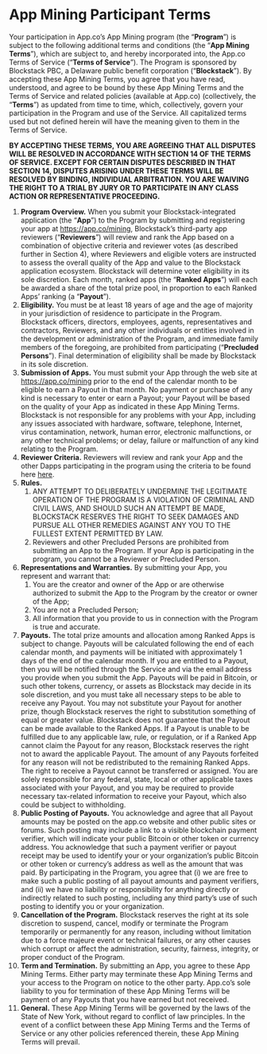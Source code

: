 # App Mining Participant Terms

Your participation in App.co’s App Mining program (the “**Program**”) is subject to the following additional terms and conditions (the “**App Mining Terms**”), which are subject to, and hereby incorporated into, the App.co Terms of Service (“**Terms of Service**”). The Program is sponsored by Blockstack PBC, a Delaware public benefit corporation (“**Blockstack**”). By accepting these App Mining Terms, you agree that you have read, understood, and agree to be bound by these App Mining Terms and the Terms of Service and related policies (available at App.co) (collectively, the “**Terms**”) as updated from time to time, which, collectively, govern your participation in the Program and use of the Service. All capitalized terms used but not defined herein will have the meaning given to them in the Terms of Service.

**BY ACCEPTING THESE TERMS, YOU ARE AGREEING THAT ALL DISPUTES WILL BE RESOLVED IN ACCORDANCE WITH SECTION 14 OF THE TERMS OF SERVICE. EXCEPT FOR CERTAIN DISPUTES DESCRIBED IN THAT SECTION 14, DISPUTES ARISING UNDER THESE TERMS WILL BE RESOLVED BY BINDING, INDIVIDUAL ARBITRATION. YOU ARE WAIVING THE RIGHT TO A TRIAL BY JURY OR TO PARTICIPATE IN ANY CLASS ACTION OR REPRESENTATIVE PROCEEDING.**

1. **Program Overview.** When you submit your Blockstack-integrated application (the “**App**”) to the Program by submitting and registering your app at https://app.co/mining, Blockstack’s third-party app reviewers (“**Reviewers**”) will review and rank the App based on a combination of objective criteria and reviewer votes (as described further in Section 4), where Reviewers and eligible voters are instructed to assess the overall quality of the App and value to the Blockstack application ecosystem. Blockstack will determine voter eligibility in its sole discretion. Each month, ranked apps (the “**Ranked Apps**”) will each be awarded a share of the total prize pool, in proportion to each Ranked Apps’ ranking (a “**Payout**”).
2. **Eligibility.** You must be at least 18 years of age and the age of majority in your jurisdiction of residence to participate in the Program. Blockstack officers, directors, employees, agents, representatives and contractors, Reviewers, and any other individuals or entities involved in the development or administration of the Program, and immediate family members of the foregoing, are prohibited from participating (“**Precluded Persons**”). Final determination of eligibility shall be made by Blockstack in its sole discretion.
3. **Submission of Apps.** You must submit your App through the web site at https://app.co/mining prior to the end of the calendar month to be eligible to earn a Payout in that month. No payment or purchase of any kind is necessary to enter or earn a Payout; your Payout will be based on the quality of your App as indicated in these App Mining Terms. Blockstack is not responsible for any problems with your App, including any issues associated with hardware, software, telephone, Internet, virus contamination, network, human error, electronic malfunctions, or any other technical problems; or delay, failure or malfunction of any kind relating to the Program.
4. **Reviewer Criteria.** Reviewers will review and rank your App and the other Dapps participating in the program using the criteria to be found here [here](https://blog.app.co/how-app-minings-ranking-algorithm-works/).
5. **Rules.**
   1. ANY ATTEMPT TO DELIBERATELY UNDERMINE THE LEGITIMATE OPERATION OF THE PROGRAM IS A VIOLATION OF CRIMINAL AND CIVIL LAWS, AND SHOULD SUCH AN ATTEMPT BE MADE, BLOCKSTACK RESERVES THE RIGHT TO SEEK DAMAGES AND PURSUE ALL OTHER REMEDIES AGAINST ANY YOU TO THE FULLEST EXTENT PERMITTED BY LAW.
   2. Reviewers and other Precluded Persons are prohibited from submitting an App to the Program. If your App is participating in the program, you cannot be a Reviewer or Precluded Person.
6. **Representations and Warranties.** By submitting your App, you represent and warrant that:
   1. You are the creator and owner of the App or are otherwise authorized to submit the App to the Program by the creator or owner of the App;
   2. You are not a Precluded Person;
   3. All information that you provide to us in connection with the Program is true and accurate.
7. **Payouts.** The total prize amounts and allocation among Ranked Apps is subject to change. Payouts will be calculated following the end of each calendar month, and payments will be initiated with approximately 1 days of the end of the calendar month. If you are entitled to a Payout, then you will be notified through the Service and via the email address you provide when you submit the App. Payouts will be paid in Bitcoin, or such other tokens, currency, or assets as Blockstack may decide in its sole discretion, and you must take all necessary steps to be able to receive any Payout. You may not substitute your Payout for another prize, though Blockstack reserves the right to substitution something of equal or greater value. Blockstack does not guarantee that the Payout can be made available to the Ranked Apps. If a Payout is unable to be fulfilled due to any applicable law, rule, or regulation, or if a Ranked App cannot claim the Payout for any reason, Blockstack reserves the right not to award the applicable Payout. The amount of any Payouts forfeited for any reason will not be redistributed to the remaining Ranked Apps. The right to receive a Payout cannot be transferred or assigned. You are solely responsible for any federal, state, local or other applicable taxes associated with your Payout, and you may be required to provide necessary tax-related information to receive your Payout, which also could be subject to withholding.
8. **Public Posting of Payouts.** You acknowledge and agree that all Payout amounts may be posted on the app.co website and other public sites or forums. Such posting may include a link to a visible blockchain payment verifier, which will indicate your public Bitcoin or other token or currency address. You acknowledge that such a payment verifier or payout receipt may be used to identify your or your organization’s public Bitcoin or other token or currency’s address as well as the amount that was paid. By participating in the Program, you agree that (i) we are free to make such a public posting of all payout amounts and payment verifiers, and (ii) we have no liability or responsibility for anything directly or indirectly related to such posting, including any third party’s use of such posting to identify you or your organization.
9. **Cancellation of the Program.** Blockstack reserves the right at its sole discretion to suspend, cancel, modify or terminate the Program temporarily or permanently for any reason, including without limitation due to a force majeure event or technical failures, or any other causes which corrupt or affect the administration, security, fairness, integrity, or proper conduct of the Program.
10. **Term and Termination.** By submitting an App, you agree to these App Mining Terms. Either party may terminate these App Mining Terms and your access to the Program on notice to the other party. App.co’s sole liability to you for termination of these App Mining Terms will be payment of any Payouts that you have earned but not received.
11. **General.** These App Mining Terms will be governed by the laws of the State of New York, without regard to conflict of law principles. In the event of a conflict between these App Mining Terms and the Terms of Service or any other policies referenced therein, these App Mining Terms will prevail.
